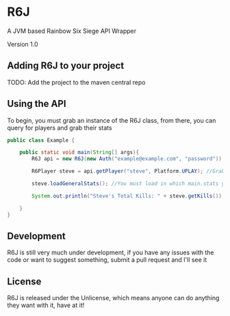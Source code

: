 # R6J
A JVM based Rainbow Six Siege API Wrapper

Version 1.0

## Adding R6J to your project
TODO: Add the project to the maven central repo

## Using the API
To begin, you must grab an instance of the R6J class, from there, you can query for players and grab their stats

```Java
public class Example {

    public static void main(String[] args){
        R6J api = new R6J(new Auth("example@example.com", "password")); //Creates a new instance of the api with the given ubisoft credentials

        R6Player steve = api.getPlayer("steve", Platform.UPLAY); //Grabs a player instance of steve on UPLAY

        steve.loadGeneralStats(); //You must load in which main.stats you want to read before attempting to read them

        System.out.println("Steve's Total Kills: " + steve.getKills()); //Prints out how many kills steve has

    }
}
```

## Development
R6J is still very much under development, if you have any issues with the code or want to suggest something, submit a pull request and I'll see it

## License
R6J is released under the Unlicense, which means anyone can do anything they want with it, have at it!
